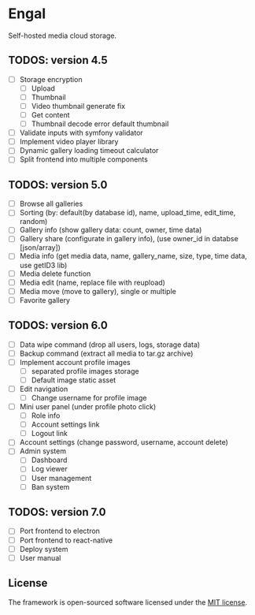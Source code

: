 # Engal
Self-hosted media cloud storage.

## TODOS: version 4.5
- [ ] Storage encryption
    - [ ] Upload
    - [ ] Thumbnail
    - [ ] Video thumbnail generate fix
    - [ ] Get content
    - [ ] Thumbnail decode error default thumbnail

- [ ] Validate inputs with symfony validator
- [ ] Implement video player library
- [ ] Dynamic gallery loading timeout calculator
- [ ] Split frontend into multiple components

## TODOS: version 5.0
- [ ] Browse all galleries
- [ ] Sorting (by: default(by database id), name, upload_time, edit_time, random)
- [ ] Gallery info (show gallery data: count, owner, time data)
- [ ] Gallery share (configurate in gallery info), (use owner_id in databse [json/array])
- [ ] Media info (get media data, name, gallery_name, size, type, time data, use getID3 lib)
- [ ] Media delete function
- [ ] Media edit (name, replace file with reupload)
- [ ] Media move (move to gallery), single or multiple
- [ ] Favorite gallery

## TODOS: version 6.0
- [ ] Data wipe command (drop all users, logs, storage data)
- [ ] Backup command (extract all media to tar.gz archive)
- [ ] Implement account profile images
    - [ ] separated profile images storage
    - [ ] Default image static asset
- [ ] Edit navigation 
    - [ ] Change username for profile image
- [ ] Mini user panel (under profile photo click)
    - [ ] Role info
    - [ ] Account settings link
    - [ ] Logout link
- [ ] Account settings (change password, username, account delete)
- [ ] Admin system
    - [ ] Dashboard
    - [ ] Log viewer
    - [ ] User management
    - [ ] Ban system

## TODOS: version 7.0
- [ ] Port frontend to electron
- [ ] Port frontend to react-native
- [ ] Deploy system
- [ ] User manual

## License
The framework is open-sourced software licensed under the [MIT license](https://opensource.org/licenses/MIT).
